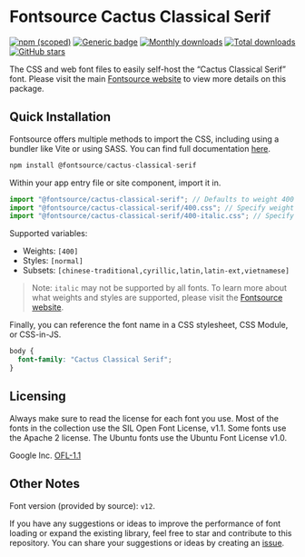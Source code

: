 # Fontsource Cactus Classical Serif

[![npm (scoped)](https://img.shields.io/npm/v/@fontsource/cactus-classical-serif?color=brightgreen)](https://www.npmjs.com/package/@fontsource/cactus-classical-serif) [![Generic badge](https://img.shields.io/badge/fontsource-passing-brightgreen)](https://github.com/fontsource/fontsource) [![Monthly downloads](https://badgen.net/npm/dm/@fontsource/cactus-classical-serif)](https://github.com/fontsource/fontsource) [![Total downloads](https://badgen.net/npm/dt/@fontsource/cactus-classical-serif)](https://github.com/fontsource/fontsource) [![GitHub stars](https://img.shields.io/github/stars/fontsource/fontsource.svg?style=social&label=Star)](https://github.com/fontsource/fontsource/stargazers)

The CSS and web font files to easily self-host the “Cactus Classical Serif” font. Please visit the main [Fontsource website](https://fontsource.org/fonts/cactus-classical-serif) to view more details on this package.

## Quick Installation

Fontsource offers multiple methods to import the CSS, including using a bundler like Vite or using SASS. You can find full documentation [here](https://fontsource.org/docs/getting-started/introduction).

```javascript
npm install @fontsource/cactus-classical-serif
```

Within your app entry file or site component, import it in.

```javascript
import "@fontsource/cactus-classical-serif"; // Defaults to weight 400
import "@fontsource/cactus-classical-serif/400.css"; // Specify weight
import "@fontsource/cactus-classical-serif/400-italic.css"; // Specify weight and style
```

Supported variables:
- Weights: `[400]`
- Styles: `[normal]`
- Subsets: `[chinese-traditional,cyrillic,latin,latin-ext,vietnamese]`

> Note: `italic` may not be supported by all fonts. To learn more about what weights and styles are supported, please visit the [Fontsource website](https://fontsource.org/fonts/cactus-classical-serif).

Finally, you can reference the font name in a CSS stylesheet, CSS Module, or CSS-in-JS.

```css
body {
  font-family: "Cactus Classical Serif";
}
```

## Licensing
Always make sure to read the license for each font you use. Most of the fonts in the collection use the SIL Open Font License, v1.1. Some fonts use the Apache 2 license. The Ubuntu fonts use the Ubuntu Font License v1.0.

Google Inc.
[OFL-1.1](http://scripts.sil.org/OFL)

## Other Notes
Font version (provided by source): `v12`.

If you have any suggestions or ideas to improve the performance of font loading or expand the existing library, feel free to star and contribute to this repository. You can share your suggestions or ideas by creating an [issue](https://github.com/fontsource/fontsource/issues).
